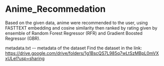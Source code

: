 # Anime_Recommedation
Based on the given data, anime were recommended to the user, using FASTTEXT embedding and cosine similarity then ranked by rating given by ensemble of Random Forest Regressor (RFR) and Gradient Boosted Regressor (GBR).

metadata.txt -- metadata of the dataset
Find the dataset in the link: https://drive.google.com/drive/folders/1g1BscQS7L985q7wLtSzMBpL0mVXxULel?usp=sharing
